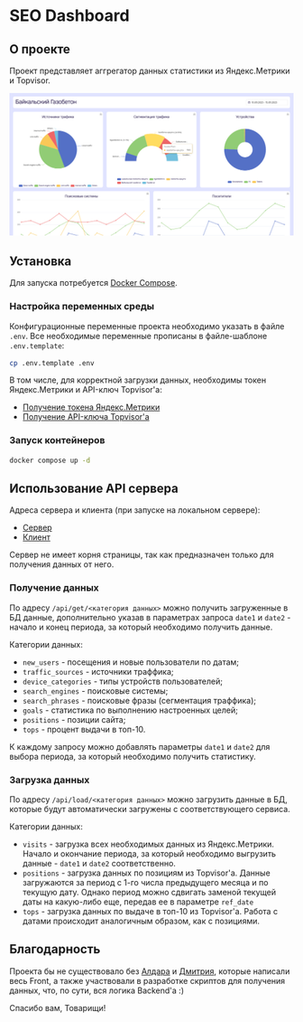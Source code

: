# SEO Dashboard

## О проекте

Проект представляет аггрегатор данных статистики из Яндекс.Метрики и Topvisor.

![Скриншот интерфейса главной страницы](img/screenshot.png)

## Установка

Для запуска потребуется [Docker Compose](https://docs.docker.com/compose/install/).

### Настройка переменных среды

Конфигурационные переменные проекта необходимо указать в файле `.env`.
Все необходимые переменные прописаны в файле-шаблоне `.env.template`:

```sh
cp .env.template .env
```

В том числе, для корректной загрузки данных, необходимы токен Яндекс.Метрики и API-ключ Topvisor'а:

- [Получение токена Яндекс.Метрики](https://yandex.ru/dev/metrika/doc/api2/intro/authorization.html)
- [Получение API-ключа Topvisor'а](https://topvisor.com/ru/api/v2/#)

### Запуск контейнеров

```sh
docker compose up -d
```

## Использование API сервера

Адреса сервера и клиента (при запуске на локальном сервере):

- [Сервер](http://localhost:8000)
- [Клиент](http://localhost:8080)

Сервер не имеет корня страницы, так как предназначен только для получения данных от него.

### Получение данных

По адресу `/api/get/<категория данных>` можно получить загруженные в БД данные, дополнительно указав в параметрах запроса `date1` и `date2` - начало и конец периода, за который необходимо получить данные.

Категории данных:

- `new_users` - посещения и новые пользователи по датам;
- `traffic_sources` - источники траффика;
- `device_categories` - типы устройств пользователей;
- `search_engines` - поисковые системы;
- `search_phrases` - поисковые фразы (сегментация траффика);
- `goals` - статистика по выполнению настроенных целей;
- `positions` - позиции сайта;
- `tops` - процент выдачи в топ-10.

К каждому запросу можно добавлять параметры `date1` и `date2` для выбора периода, за который необходимо получить статистику.

### Загрузка данных

По адресу `/api/load/<категория данных>` можно загрузить данные в БД, которые будут автоматически загружены с соответствующего сервиса.

Категории данных:

- `visits` - загрузка всех необходимых данных из Яндекс.Метрики. Начало и окончание периода, за который необходимо выгрузить данные - `date1` и `date2` соответственно.
- `positions` - загрузка данных по позициям из Topvisor'а. Данные загружаются за период с 1-го числа предыдущего месяца и по текущую дату. Однако период можно сдвигать заменой текущей даты на какую-либо еще, передав ее в параметре `ref_date`
- `tops` - загрузка данных по выдаче в топ-10 из Topvisor'а. Работа с датами происходит аналогичным образом, как с позициями.

## Благодарность

Проекта бы не существовало без [Алдара](https://github.com/Aldarpower) и [Дмитрия](https://github.com/dogee4803),
которые написали весь Front, а также участвовали в разработке скриптов для получения данных, что, по сути, вся
логика Backend'а :)

Спасибо вам, Товарищи!
